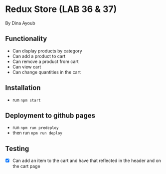 # Redux Store (LAB 36 & 37)

By Dina Ayoub

## Functionality

* Can display products by category
* Can add a product to cart
* Can remove a product from cart
* Can view cart
* Can change quantities in the cart

## Installation

* run `npm start`

## Deployment to github pages

* run `npm run predeploy`
* then run `npm run deploy`

## Testing

* [x] Can add an item to the cart and have that reflected in the header and on the cart page